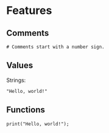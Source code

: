 Features
========

Comments
------

```
# Comments start with a number sign.
```

Values
------

Strings:

```
"Hello, world!"
```

Functions
---------

```
print("Hello, world!");
```

